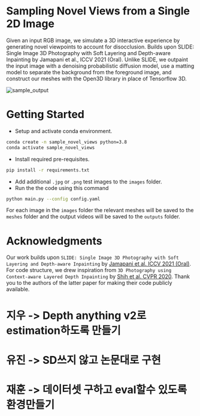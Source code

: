 # Sampling Novel Views from a Single 2D Image

Given an input RGB image, we simulate a 3D interactive experience by generating novel viewpoints to account for disocclusion. Builds upon SLIDE: Single Image 3D Photography with Soft Layering and Depth-aware Inpainting by Jamapani et al., ICCV 2021 (Oral). Unlike SLIDE, we outpaint the input image with a denoising probabilistic diffusion model, use a matting model to separate the background from the foreground image, and construct our meshes with the Open3D library in place of Tensorflow 3D.


![sample_output](https://github.com/macvincent/Sampling-Novel-Views-from-a-Single-2D-Image/blob/master/outputs/class.gif)

# Getting Started
* Setup and activate conda environment.
```bash
conda create -n sample_novel_views python=3.8
conda activate sample_novel_views
```
* Install required pre-requisites.
```bash
pip install -r requirements.txt
```
* Add additional `.jpg` or `.png` test images to the `images` folder.
* Run the the code using this command
```bash
python main.py --config config.yaml
```

For each image in the `images` folder the relevant meshes will be saved to the `meshes` folder and the output videos will be saved to the `outputs` folder.

# Acknowledgments

Our work builds upon `SLIDE: Single Image 3D Photography with Soft Layering and Depth-aware Inpainting` by [Jamapani et al. ICCV 2021 (Oral)](https://varunjampani.github.io/slide/). For code structure, we drew inspiration from `3D Photography using Context-aware Layered Depth Inpainting` by [Shih et al. CVPR 2020](https://github.com/vt-vl-lab/3d-photo-inpainting/blob/master/README.md). Thank you to the authors of the latter paper for making their code publicly available.

# 지우 -> Depth anything v2로 estimation하도록 만들기
# 유진 -> SD쓰지 않고 논문대로 구현
# 재훈 -> 데이터셋 구하고 eval할수 있도록 환경만들기